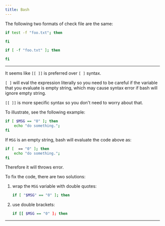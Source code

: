 ```yaml
---
title: Bash
---
```


The following two formats of check file are the same:

```bash
if test -f "foo.txt"; then

fi
```

```bash
if [ -f "foo.txt" ]; then

fi
```

---

It seems like `[[ ]]` is preferred over `[ ]` syntax.

`[ ]` will eval the expression literally so you need to be careful if the variable that you evaluate is empty string, which may cause syntax error if bash will ignore empty string.

`[[ ]]` is more specific syntax so you don't need to worry about that.

To illustrate, see the following example:

```bash
if [ $MSG == "0" ]; then
	echo "do something.";
fi
```

If `MSG` is an empty string, bash will evaluate the code above as:

```bash
if [  == "0" ]; then
	echo "do something.";
fi
```

Therefore it will throws error.

To fix the code, there are two solutions:

1. wrap the `MSG` variable with double quotes:

   ```bash
   if [ "$MSG" == "0" ]; then
   ```

2. use double brackets:

   ```bash
   if [[ $MSG == "0" ]; then
   ```

---
